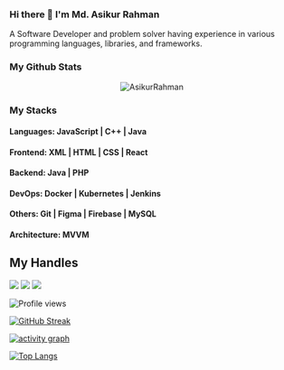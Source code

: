 ### Hi there 👋 I'm Md. Asikur Rahman
A Software Developer and problem solver having experience in various programming languages, libraries, and frameworks.


### My Github Stats
<p align="center"> <img src="https://github-readme-stats.vercel.app/api?username=arkzen&show_icons=true&count_private=true&theme=dark" alt="AsikurRahman" />

### My Stacks
#### Languages: JavaScript | C++ | Java 

#### Frontend: XML | HTML |  CSS | React

#### Backend: Java | PHP 

#### DevOps: Docker | Kubernetes | Jenkins

#### Others: Git | Figma | Firebase | MySQL

#### Architecture: MVVM

## My Handles
 [<img src="https://img.shields.io/badge/AsikurRahman-151515?style=for-the-badge&logo=linkedin&logoColor=white">](https://www.linkedin.com/in/the-asikur-rahman/)
 [<img src="https://img.shields.io/badge/AsikurRahman-151515?style=for-the-badge&logo=twitter&logoColor=white">](https://twitter.com/TheAsikurRahman) 
 [<img src="https://img.shields.io/badge/AsikurRahman-151515?style=for-the-badge&logo=stackoverflow&logoColor=white">](https://stackoverflow.com/users/9309388/asikur-rahman) 


![Profile views](https://gpvc.arturio.dev/arkzen)
 
<!--  CONTRIBUTION AND STREAK BLOCK -->
 [![GitHub Streak](https://github-readme-streak-stats.herokuapp.com/?user=arkzen&currStreakNum=2FD3EB&fire=pink&sideLabels=F00&theme=nightowl)](https://git.io/streak-stats)
 
 <!-- ACTIVITY GRAPH TRACKER -->
[![activity graph](https://activity-graph.herokuapp.com/graph?username=arkzen&theme=react-dark)](https://github.com/ShahjalalShohag/github-readme-activity-graph)
 
 <!--  TOP LANGUAGES STATISTICS -->
 [![Top Langs](https://github-readme-stats.vercel.app/api/top-langs/?username=arkzen&theme=dark&layout=compact&align=right&width=40%)](https://github.com/arkzen/AsikurRahman)

<!--
**arkzen/arkzen** is a ✨ _special_ ✨ repository because its `README.md` (this file) appears on your GitHub profile.

Here are some ideas to get you started:

- 🔭 I’m currently working on ...
- 🌱 I’m currently learning ...
- 👯 I’m looking to collaborate on ...
- 🤔 I’m looking for help with ...
- 💬 Ask me about ...
- 📫 How to reach me: ...
- 😄 Pronouns: ...
- ⚡ Fun fact: ...
-->
